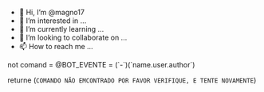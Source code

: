 - 👋 Hi, I’m @magno17
- 👀 I’m interested in ...
- 🌱 I’m currently learning ...
- 💞️ I’m looking to collaborate on ...
- 📫 How to reach me ...

<!---
magno17/magno17 is a ✨ special ✨ repository because its `README.md` (this file) appears on your GitHub profile.
You can click the Preview link to take a look at your changes.
---> not comand = @BOT_EVENTE = (`-`)(`name.user.author`)
returne (`COMANDO NÃO EMCONTRADO POR FAVOR VERIFIQUE, E TENTE NOVAMENTE`)
